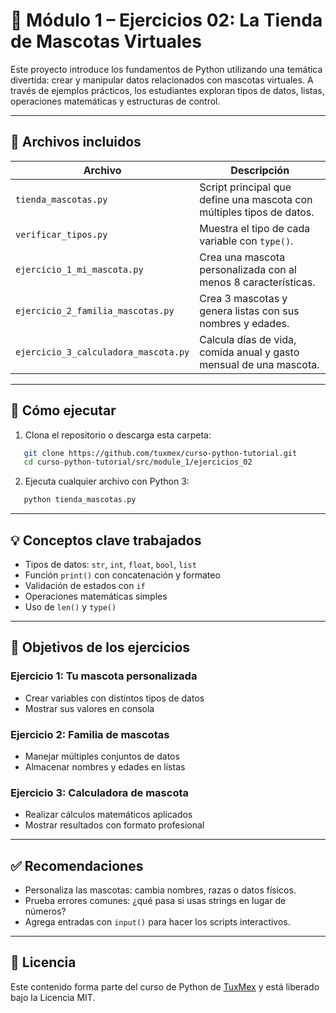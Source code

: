 # 🐾 Módulo 1 – Ejercicios 02: La Tienda de Mascotas Virtuales

Este proyecto introduce los fundamentos de Python utilizando una temática divertida: crear y manipular datos relacionados con mascotas virtuales. A través de ejemplos prácticos, los estudiantes exploran tipos de datos, listas, operaciones matemáticas y estructuras de control.

---

## 📁 Archivos incluidos

| Archivo                               | Descripción                                                                 |
|--------------------------------------|-----------------------------------------------------------------------------|
| `tienda_mascotas.py`                 | Script principal que define una mascota con múltiples tipos de datos.       |
| `verificar_tipos.py`                 | Muestra el tipo de cada variable con `type()`.                              |
| `ejercicio_1_mi_mascota.py`          | Crea una mascota personalizada con al menos 8 características.              |
| `ejercicio_2_familia_mascotas.py`    | Crea 3 mascotas y genera listas con sus nombres y edades.                  |
| `ejercicio_3_calculadora_mascota.py` | Calcula días de vida, comida anual y gasto mensual de una mascota.          |

---

## 🚀 Cómo ejecutar

1. Clona el repositorio o descarga esta carpeta:
```bash
   git clone https://github.com/tuxmex/curso-python-tutorial.git
   cd curso-python-tutorial/src/module_1/ejercicios_02
````

2. Ejecuta cualquier archivo con Python 3:

```bash
   python tienda_mascotas.py
```

---

## 💡 Conceptos clave trabajados

* Tipos de datos: `str`, `int`, `float`, `bool`, `list`
* Función `print()` con concatenación y formateo
* Validación de estados con `if`
* Operaciones matemáticas simples
* Uso de `len()` y `type()`

---

## 🎯 Objetivos de los ejercicios

### Ejercicio 1: Tu mascota personalizada

* Crear variables con distintos tipos de datos
* Mostrar sus valores en consola

### Ejercicio 2: Familia de mascotas

* Manejar múltiples conjuntos de datos
* Almacenar nombres y edades en listas

### Ejercicio 3: Calculadora de mascota

* Realizar cálculos matemáticos aplicados
* Mostrar resultados con formato profesional

---

## ✅ Recomendaciones

* Personaliza las mascotas: cambia nombres, razas o datos físicos.
* Prueba errores comunes: ¿qué pasa si usas strings en lugar de números?
* Agrega entradas con `input()` para hacer los scripts interactivos.

---

## 📜 Licencia

Este contenido forma parte del curso de Python de [TuxMex](https://github.com/tuxmex) y está liberado bajo la Licencia MIT.




